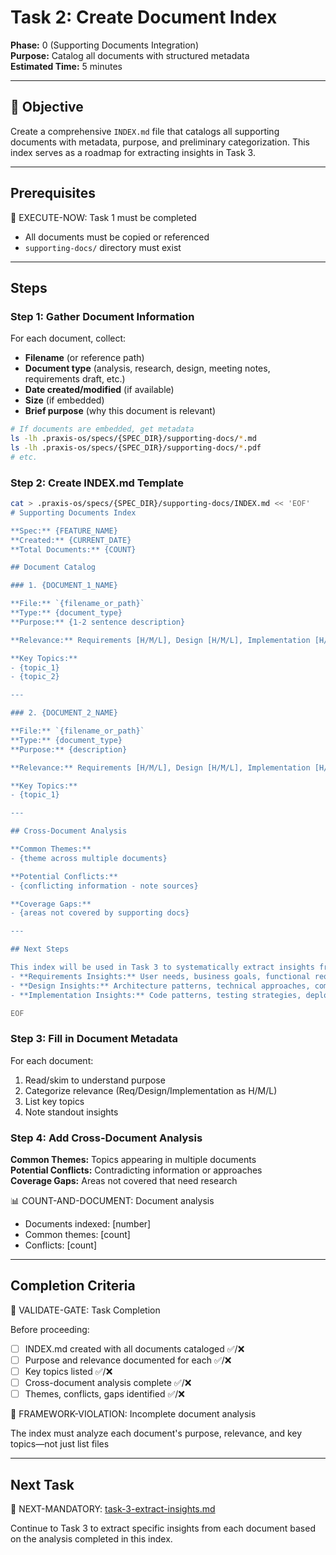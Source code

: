# Task 2: Create Document Index

**Phase:** 0 (Supporting Documents Integration)  
**Purpose:** Catalog all documents with structured metadata  
**Estimated Time:** 5 minutes

---

## 🎯 Objective

Create a comprehensive `INDEX.md` file that catalogs all supporting documents with metadata, purpose, and preliminary categorization. This index serves as a roadmap for extracting insights in Task 3.

---

## Prerequisites

🛑 EXECUTE-NOW: Task 1 must be completed

- All documents must be copied or referenced
- `supporting-docs/` directory must exist

---

## Steps

### Step 1: Gather Document Information

For each document, collect:
- **Filename** (or reference path)
- **Document type** (analysis, research, design, meeting notes, requirements draft, etc.)
- **Date created/modified** (if available)
- **Size** (if embedded)
- **Brief purpose** (why this document is relevant)

```bash
# If documents are embedded, get metadata
ls -lh .praxis-os/specs/{SPEC_DIR}/supporting-docs/*.md
ls -lh .praxis-os/specs/{SPEC_DIR}/supporting-docs/*.pdf
# etc.
```

### Step 2: Create INDEX.md Template

```bash
cat > .praxis-os/specs/{SPEC_DIR}/supporting-docs/INDEX.md << 'EOF'
# Supporting Documents Index

**Spec:** {FEATURE_NAME}  
**Created:** {CURRENT_DATE}  
**Total Documents:** {COUNT}

## Document Catalog

### 1. {DOCUMENT_1_NAME}

**File:** `{filename_or_path}`  
**Type:** {document_type}  
**Purpose:** {1-2 sentence description}

**Relevance:** Requirements [H/M/L], Design [H/M/L], Implementation [H/M/L]

**Key Topics:**
- {topic_1}
- {topic_2}

---

### 2. {DOCUMENT_2_NAME}

**File:** `{filename_or_path}`  
**Type:** {document_type}  
**Purpose:** {description}

**Relevance:** Requirements [H/M/L], Design [H/M/L], Implementation [H/M/L]

**Key Topics:**
- {topic_1}

---

## Cross-Document Analysis

**Common Themes:**
- {theme across multiple documents}

**Potential Conflicts:**
- {conflicting information - note sources}

**Coverage Gaps:**
- {areas not covered by supporting docs}

---

## Next Steps

This index will be used in Task 3 to systematically extract insights from each document. The extracted insights will be organized by:
- **Requirements Insights:** User needs, business goals, functional requirements
- **Design Insights:** Architecture patterns, technical approaches, component designs
- **Implementation Insights:** Code patterns, testing strategies, deployment guidance

EOF
```

### Step 3: Fill in Document Metadata

For each document:
1. Read/skim to understand purpose
2. Categorize relevance (Req/Design/Implementation as H/M/L)
3. List key topics
4. Note standout insights

### Step 4: Add Cross-Document Analysis

**Common Themes:** Topics appearing in multiple documents  
**Potential Conflicts:** Contradicting information or approaches  
**Coverage Gaps:** Areas not covered that need research

📊 COUNT-AND-DOCUMENT: Document analysis
- Documents indexed: [number]
- Common themes: [count]
- Conflicts: [count]

---

## Completion Criteria

🛑 VALIDATE-GATE: Task Completion

Before proceeding:
- [ ] INDEX.md created with all documents cataloged ✅/❌
- [ ] Purpose and relevance documented for each ✅/❌
- [ ] Key topics listed ✅/❌
- [ ] Cross-document analysis complete ✅/❌
- [ ] Themes, conflicts, gaps identified ✅/❌

🚨 FRAMEWORK-VIOLATION: Incomplete document analysis

The index must analyze each document's purpose, relevance, and key topics—not just list files

---

## Next Task

🎯 NEXT-MANDATORY: [task-3-extract-insights.md](task-3-extract-insights.md)

Continue to Task 3 to extract specific insights from each document based on the analysis completed in this index.
